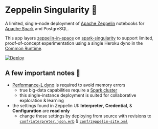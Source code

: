 # Zeppelin Singularity 🎈

A limited, single-node deployment of [Apache Zeppelin](http://zeppelin.incubator.apache.org) notebooks for [Apache Spark](http://spark.apache.org/) and PostgreSQL.

This app layers [zeppelin-in-space](https://github.com/heroku/zeppelin-in-space) on [spark-singularity](https://github.com/heroku/spark-singularity) to support limited, proof-of-concept experimentation using a single Heroku dyno in the [Common Runtime](https://devcenter.heroku.com/articles/dyno-runtime#common-runtime).

[![Deploy](https://www.herokucdn.com/deploy/button.svg)](https://heroku.com/deploy?template=https://github.com/ugoenyioha/zeppelin-singularity)

## A few important notes 🌻

* [Performance-L dyno](https://www.heroku.com/pricing) is required to avoid memory errors
  * true big-data capabilities require a [Spark cluster](https://github.com/heroku/spark-in-space)
  * this single-instance deployment is suited for collaborative exploration & learning
* the settings found in Zeppelin UI: **Interpreter**, **Credential**, & **Configuration** are **read only**
  * change those settings by deploying from source with revisions to [`conf/interpreter.json.erb`](conf/interpreter.json.erb) & [`conf/zeppelin-site.xml`](conf/zeppelin-site.xml)
